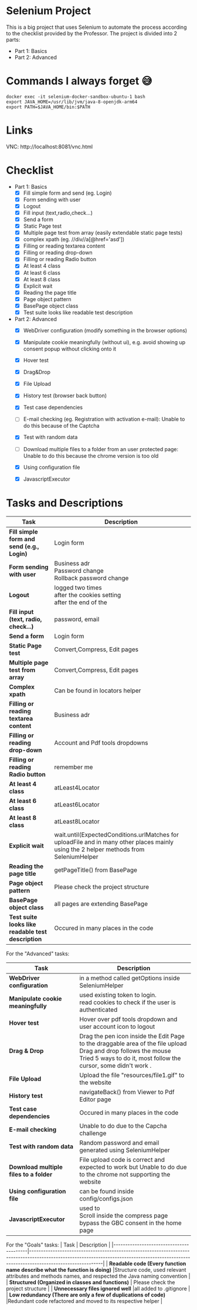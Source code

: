 # Selenium Project
This is a big project that uses Selenium to automate the process according to the checklist provided by the Professor. The project is divided into 2 parts:
- Part 1: Basics
- Part 2: Advanced
# Commands I always forget 😅
`docker exec -it selenium-docker-sandbox-ubuntu-1 bash`<br/>
`export JAVA_HOME=/usr/lib/jvm/java-8-openjdk-arm64`<br/>
`export PATH=$JAVA_HOME/bin:$PATH`<br/>

# Links
VNC: http://localhost:8081/vnc.html <br/>



# Checklist
- Part 1: Basics
  - [x] Fill simple form and send (eg. Login)
  - [x] Form sending with user
  - [x] Logout
  - [x] Fill input (text,radio,check...)
  - [x] Send a form
  - [x] Static Page test
  - [x] Multiple page test from array (easily extendable static page tests)
  - [x] complex xpath (eg. //div//a[@href='asd'])
  - [x] Filling or reading textarea content
  - [x] Filling or reading drop-down
  - [x] Filling or reading Radio button
  - [x] At least 4 class
  - [x] At least 6 class
  - [x] At least 8 class
  - [x] Explicit wait
  - [x] Reading the page title
  - [x] Page object pattern
  - [x] BasePage object class
  - [x] Test suite looks like readable test description

- Part 2: Advanced
  - [x] WebDriver configuration (modify something in the browser options)
  - [x] Manipulate cookie meaningfully (without ui), e.g. avoid showing up consent popup without clicking onto it
  - [x] Hover test
  - [x] Drag&Drop
  - [x] File Upload
  - [x] History test (browser back button)
  - [x] Test case dependencies
  - [ ] E-mail checking (eg. Registration with activation e-mail): Unable to do this because of the Captcha
  - [x] Test with random data
  - [ ] Download multiple files to a folder from an user protected page: Unable to do this because the chrome version is too old
  - [x] Using configuration file
  - [x] JavascriptExecutor



# Tasks and Descriptions

| Task                                                | Description                                                                                                                            |
|-----------------------------------------------------|----------------------------------------------------------------------------------------------------------------------------------------|
| **Fill simple form and send (e.g., Login)**         | Login form                                                                                                                             |
| **Form sending with user**                          | Business adr<br>Password change<br>Rollback password change                                                                            |
| **Logout**                                          | logged two times <br>after the cookies setting<br>after the end of the                                                                 |
| **Fill input (text, radio, check...)**              | password, email                                                                                                                        |
| **Send a form**                                     | Login form                                                                                                                             |
| **Static Page test**                                | Convert,Compress, Edit pages                                                                                                           |
| **Multiple page test from array**                   | Convert,Compress, Edit pages                                                                                                           |
| **Complex xpath**                                   | Can be found in locators helper                                                                                                        |
| **Filling or reading textarea content**             | Business adr                                                                                                                           |
| **Filling or reading drop-down**                    | Account and Pdf tools dropdowns                                                                                                        |
| **Filling or reading Radio button**                 | remember me                                                                                                                            |
| **At least 4 class**                                | atLeast4Locator                                                                                                                        |
| **At least 6 class**                                | atLeast6Locator                                                                                                                        |
| **At least 8 class**                                | atLeast8Locator                                                                                                                        |
| **Explicit wait**                                   | wait.until(ExpectedConditions.urlMatches for uploadFile and in many other places mainly using the 2 helper methods from SeleniumHelper |
| **Reading the page title**                          | getPageTitle() from BasePage                                                                                                           |
| **Page object pattern**                             | Please check the project structure                                                                                                     |
| **BasePage object class**                           | all pages are extending BasePage                                                                                                       |
| **Test suite looks like readable test description** | Occured in many places in the code                                                                                                     |

For the "Advanced" tasks:

| Task                                    | Description                                                                                                                                                                               |
|-----------------------------------------|-------------------------------------------------------------------------------------------------------------------------------------------------------------------------------------------|
| **WebDriver configuration**             | in a method called getOptions inside SeleniumHelper                                                                                                                                       |
| **Manipulate cookie meaningfully**      | used existing token to login.  <br>read cookies to check if the user is authenticated                                                                                                     |
| **Hover test**                          | Hover over pdf tools dropdown and user account icon to logout                                                                                                                             |
| **Drag & Drop**                         | Drag the pen icon inside the Edit Page to the draggable area of the file upload<br>Drag and drop follows the mouse <br>Tried 5 ways to do it, most follow the cursor, some didn't  work . |
| **File Upload**                         | Upload the file "resources/file1.gif" to the website                                                                                                                                      |
| **History test**                        | navigateBack() from Viewer to Pdf Editor page                                                                                                                                             |
| **Test case dependencies**              | Occured in many places in the code                                                                                                                                                        |
| **E-mail checking**                     | Unable to do due to the Capcha challenge                                                                                                                                                  |
| **Test with random data**               | Random password and email generated using SeleniumHelper                                                                                                                                  |
| **Download multiple files to a folder** | File upload code is correct and expected to work but Unable to do due to the chrome not supporting the website                                                                            |
| **Using configuration file**            | can be found inside config/configs.json                                                                                                                                                   |
| **JavascriptExecutor**                  | used to<br>Scroll inside the compress page <br>bypass the GBC consent in the home page                                                                                                    |

For the "Goals" tasks:
| Task                                    | Description                                                                                                                                                                               |
|-----------------------------------------|-------------------------------------------------------------------------------------------------------------------------------------------------------------------------------------------|
| **Readable code (Every function name describe what the function is doing)**             |Structure code, used relevant attributes and methods names, and respected the Java naming convention |
| **Structured (Organized in classes and functions)**      | Please check the project structure |
| **Unnecessary files ignored well**                          |all added to .gitignore |
| **Low redundancy (There are only a few of duplications of code)**                         |Redundant code refactored and moved to its respective helper  | 
